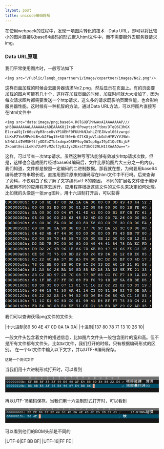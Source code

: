 ```yaml
---
layout: post
title: unicode编码理解
---
```


在使用webpack的过程中，发现一项图片转化的技术--Data URL，即可以将比较小的图片直接以base64编码的形式嵌入html文件中，而不需要额外去服务器请求img。

### Data URL原理
我们平常使用图片时，一般写法如下
~~~
<img src="/Public/lanqb_copartnerv1/image/copartner/images/No2.png"/>
~~~

这样页面加载的时候会去服务器请求No2.png，然后显示在页面上。有的页面要加载的图片可能有几十个，这样在加载页面的时候，加载时间就大大增加了，因为每次请求图片都需要发送一个http请求，这么多的请求既影响页面性能，也会影响服务器性能。这时候有一种机智的方法，通过Data URL方法，可以将图片直接写在html文件中

~~~
<img src="data:image/png;base64,R0lGODlhMwAxAIAAAAAAAP///
yH5BAAAAAAALAAAAAAzADEAAAK8jI+pBr0PowytzotTtbm/DTqQ6C3hGX
ElcraA9jIr66ozVpM3nseUvYP1UEHF0FUUHkNJxhLZfEJNvol06tzwrgd
LbXsFZYmSMPnHLB+zNJFbq15+SOf50+6rG7lKOjwV1ibGdhHYRVYVJ9Wn
k2HWtLdIWMSH9lfyODZoZTb4xdnpxQSEF9oyOWIqp6gaI9pI1Qo7BijbF
ZkoaAtEeiiLeKn72xM7vMZofJy8zJys2UxsCT3kO229LH1tXAAAOw==">
~~~

这样，可以节省一次http请求。虽然这种写写法能够有效减少http请求次数，但是，这样也会造成图片经过base64编码后，文件比原始图片大三分之一的内存。我们知道，文件都是按照一定编码的二进制数据。那我就在想，为何要用base64编码使字符串增长呢，直接用图片原来的编码写在html文件中不行吗。后来查询了资料，不仅明白了也了解了文字编码utf-8的原因。
不同的扩展名文件便于编译系统用不同的应用程序去运行，应用程序根据这些文件的文件头来决定如何处理。比如我的头像是一张png图片，用十六进制打开后，可以获得

![png-head](/img/png_head.png)

我们可以查询获得png文件的文件头

|十六进制|89 50 4E 47 0D 0A 1A 0A|
|十进制|137 80 78 71 13 10 26 10|

一般文件头包含着文件的描述信息，比如图片文件头一般包含图片的宽和高。但不是所有文件都有文件头，比如txt文件，我们打开的时候，只有根据编码形式的区别。
在一个txt文件中输入以下文字，并以UTF-8编码保存。

~~~
这是一个测试文件
~~~

当我们用十六进制形式打开时，可以看到

![utf-8](/img/utf-8.png)

再以UTF-16编码保存。当我们用十六进制形式打开时，可以看到

![utf-16](/img/utf-16.png)

可以看到他们的BOM头部是不同的

|UTF-8|EF BB BF|
|UTF-16|FF FE |

